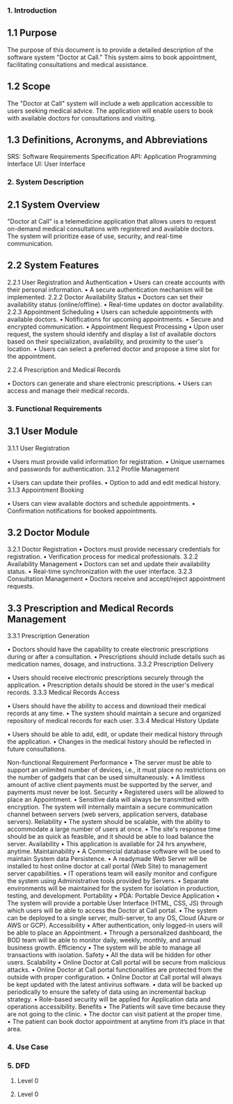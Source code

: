 
### 1. Introduction
## 1.1 Purpose
The purpose of this document is to provide a detailed description of the software system "Doctor at Call." This system aims to book appointment, facilitating  consultations and medical assistance.
## 1.2 Scope
The "Doctor at Call" system will include a web application accessible to users seeking medical advice. The application will enable users to book with available doctors for consultations  and visiting.

## 1.3 Definitions, Acronyms, and Abbreviations

SRS: Software Requirements Specification
API: Application Programming Interface
UI: User Interface





### 2. System Description
## 2.1 System Overview
"Doctor at Call" is a telemedicine application that allows users to request on-demand medical consultations with registered and available doctors. The system will prioritize ease of use, security, and real-time communication.

## 2.2 System Features
2.2.1 User Registration and Authentication
•	Users can create accounts with their personal information.
•	A secure authentication mechanism will be implemented.
2.2.2 Doctor Availability Status
•	Doctors can set their availability status (online/offline).
•	Real-time updates on doctor availability.
2.2.3 Appointment Scheduling
•	Users can schedule appointments with available doctors.
•	Notifications for upcoming appointments.
•	Secure and encrypted communication.
•	Appointment Request Processing
•	Upon user request, the system should identify and display a list of available doctors based on their specialization, availability, and proximity to the user's location.
•	Users can select a preferred doctor and propose a time slot for the appointment.

2.2.4 Prescription and Medical Records

•	Doctors can generate and share electronic prescriptions.
•	Users can access and manage their medical records.



### 3. Functional Requirements
## 3.1 User Module
3.1.1 User Registration

•	Users must provide valid information for registration.
•	Unique usernames and passwords for authentication.
3.1.2 Profile Management

•	Users can update their profiles.
•	Option to add and edit medical history.
3.1.3 Appointment Booking

•	Users can view available doctors and schedule appointments.
•	Confirmation notifications for booked appointments.

## 3.2 Doctor Module
3.2.1 Doctor Registration
•	Doctors must provide necessary credentials for registration.
•	Verification process for medical professionals.
3.2.2 Availability Management
•	Doctors can set and update their availability status.
•	Real-time synchronization with the user interface.
3.2.3 Consultation Management
•	Doctors receive and accept/reject appointment requests.

## 3.3 Prescription and Medical Records Management
3.3.1 Prescription Generation

•	Doctors should have the capability to create electronic prescriptions during or after a consultation.
•	Prescriptions should include details such as medication names, dosage, and instructions.
3.3.2 Prescription Delivery

•	Users should receive electronic prescriptions securely through the application.
•	Prescription details should be stored in the user's medical records.
3.3.3 Medical Records Access

•	Users should have the ability to access and download their medical records at any time.
•	The system should maintain a secure and organized repository of medical records for each user.
3.3.4 Medical History Update

•	Users should be able to add, edit, or update their medical history through the application.
•	Changes in the medical history should be reflected in future consultations.



Non-functional Requirement
Performance
•	The server must be able to support an unlimited number of devices, i.e., it must place no restrictions on the number of gadgets that can be used simultaneously.
•	A limitless amount of active client payments must be supported by the server, and payments must never be lost.
Security
•	Registered users will be allowed to place an Appointment.
•	Sensitive data will always be transmitted with encryption. The system will internally maintain a secure communication channel between servers (web servers, application servers, database servers).
Reliability
•	The system should be scalable, with the ability to accommodate a large number of users at once.
•	The site's response time should be as quick as feasible, and it should be able to load balance the server.
Availability
•	This application is available for 24 hrs anywhere, anytime.
Maintainability
•	A Commercial database software will be used to maintain System data Persistence.
•	A readymade Web Server will be installed to host online doctor at call portal (Web Site) to management server capabilities.
•	IT operations team will easily monitor and configure the system using Administrative tools provided by Servers.
•	Separate environments will be maintained for the system for isolation in production, testing, and development.
Portability
•	PDA: Portable Device Application
•	The system will provide a portable User Interface (HTML, CSS, JS) through which users will be able to access the Doctor at Call portal.
•	The system can be deployed to a single server, multi-server, to any OS, Cloud (Azure or AWS or GCP).
Accessibility
•	After authentication, only logged-in users will be able to place an Appointment.
•	Through a personalized dashboard, the BOD team will be able to monitor daily, weekly, monthly, and annual business growth.
Efficiency
•	The system will be able to manage all transactions with isolation.
Safety
•	All the data will be hidden for other users.
Scalability
•	Online Doctor at Call portal will be secure from malicious attacks.
•	Online Doctor at Call portal functionalities are protected from the outside with proper configuration.
•	Online Doctor at Call portal will always be kept updated with the latest antivirus software.
•	 data will be backed up periodically to ensure the safety of data using an incremental backup strategy.
•	Role-based security will be applied for Application data and operations accessibility.
Benefits
•	The Patients will save time because they are not going to the clinic.
•	The doctor can visit patient at the proper time.
•	The patient can book doctor appointment  at anytime from it’s place in that area.








### 4. Use Case 

 




### 5. DFD
1. Level 0 
 


1. Level 0 

